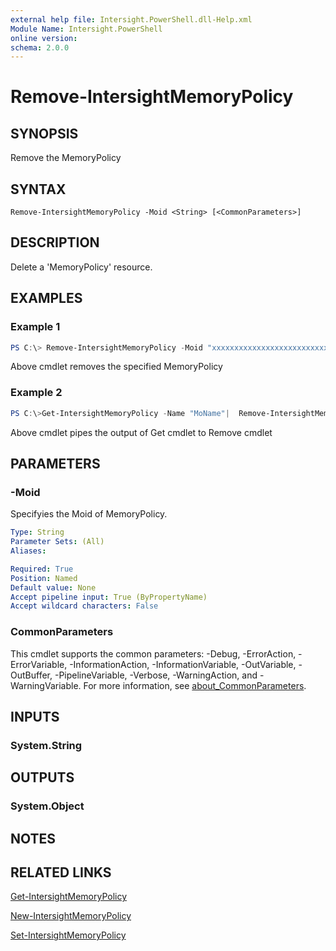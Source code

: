 ```yaml
---
external help file: Intersight.PowerShell.dll-Help.xml
Module Name: Intersight.PowerShell
online version:
schema: 2.0.0
---
```


# Remove-IntersightMemoryPolicy

## SYNOPSIS
Remove the MemoryPolicy

## SYNTAX

```
Remove-IntersightMemoryPolicy -Moid <String> [<CommonParameters>]
```

## DESCRIPTION
Delete a &apos;MemoryPolicy&apos; resource.

## EXAMPLES

### Example 1
```powershell
PS C:\> Remove-IntersightMemoryPolicy -Moid "xxxxxxxxxxxxxxxxxxxxxxxxxxx"
```
Above cmdlet removes the specified MemoryPolicy 

### Example 2
```powershell
PS C:\>Get-IntersightMemoryPolicy -Name "MoName"|  Remove-IntersightMemoryPolicy
```
Above cmdlet pipes the output of Get cmdlet to Remove cmdlet

## PARAMETERS

### -Moid
Specifyies the Moid of MemoryPolicy.

```yaml
Type: String
Parameter Sets: (All)
Aliases:

Required: True
Position: Named
Default value: None
Accept pipeline input: True (ByPropertyName)
Accept wildcard characters: False
```

### CommonParameters
This cmdlet supports the common parameters: -Debug, -ErrorAction, -ErrorVariable, -InformationAction, -InformationVariable, -OutVariable, -OutBuffer, -PipelineVariable, -Verbose, -WarningAction, and -WarningVariable. For more information, see [about_CommonParameters](http://go.microsoft.com/fwlink/?LinkID=113216).

## INPUTS

### System.String

## OUTPUTS

### System.Object
## NOTES

## RELATED LINKS

[Get-IntersightMemoryPolicy](./Get-IntersightMemoryPolicy.md)

[New-IntersightMemoryPolicy](./New-IntersightMemoryPolicy.md)

[Set-IntersightMemoryPolicy](./Set-IntersightMemoryPolicy.md)

